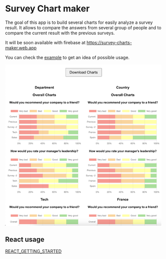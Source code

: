 # Survey Chart maker

The goal of this app is to build several charts for easily analyze a survey result. It allows to compare the answers from several group of people and to compare the current result with the previous surveys.

It will be soon available with firebase at https://survey-charts-maker.web.app

You can check the [example](example/) to get an idea of possible usage.

![Generated charts](https://github.com/papa-cool/survey-charts-maker/blob/master/example/Step%204.png)

## React usage

[REACT_GETTING_STARTED](REACT_GETTING_STARTED.md)
